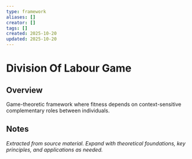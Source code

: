 ```yaml
---
type: framework
aliases: []
creator: []
tags: []
created: 2025-10-20
updated: 2025-10-20
---
```


# Division Of Labour Game

## Overview

Game-theoretic framework where fitness depends on context-sensitive complementary roles between individuals.

## Notes

*Extracted from source material. Expand with theoretical foundations, key principles, and applications as needed.*
